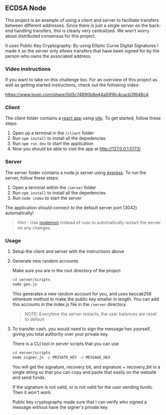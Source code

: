 
## ECDSA Node

This project is an example of using a client and server to facilitate transfers between different addresses. Since there is just a single server on the back-end handling transfers, this is clearly very centralized. We won't worry about distributed consensus for this project.

It uses Public Key Cryptography. By using Elliptic Curve Digital Signatures I made it so the server only allows transfers that have been signed for by the person who owns the associated address.

### Video instructions

If you want to take on this challenge too.
For an overview of this project as well as getting started instructions, check out the following video:

https://www.loom.com/share/0d3c74890b8e44a5918c4cacb3f646c4


### Client

The client folder contains a [react app](https://reactjs.org/) using [vite](https://vitejs.dev/). To get started, follow these steps:

1. Open up a terminal in the `/client` folder
2. Run `npm install` to install all the depedencies
3. Run `npm run dev` to start the application 
4. Now you should be able to visit the app at http://127.0.0.1:5173/


### Server

The server folder contains a node.js server using [express](https://expressjs.com/). To run the server, follow these steps:

1. Open a terminal within the `/server` folder 
2. Run `npm install` to install all the depedencies 
3. Run `node index` to start the server 

The application should connect to the default server port (3042) automatically! 

> _Hint_ - Use [nodemon](https://www.npmjs.com/package/nodemon) instead of `node` to automatically restart the server on any changes.


### Usage

1. Setup the client and server with the instructions above
2. Generate new random accounts

    Make sure you are in the root directory of the project

    ```bash
    cd server/scripts
    node gen.js
    ```

    This generates a new random account for you, and uses keccak256 ethereum method to make the public key smaller in length.
    You can add this accounts in the index.js file in the  `/server` directory.

    > NOTE: Everytime the server restarts, the user balances are reset to default
3. To transfer cash, you would need to sign the message hex yourself, giving you total authority over your private key.

    There is a CLI tool in server scripts that you can use

    ```bash
    cd server/scripts
    node signer.js -p PRIVATE_KEY -d MESSAGE_HEX
    ```

    You will get the signature, recovery bit, and signature + recovery_bit in a single string so that you can copy and paste that easily on the website and send funds.

    If the signature is not valid, or is not valid for the user sending funds. Then it won't work.

    Public key cryptography made sure that I can verify who signed a message without have the signer's private key.
